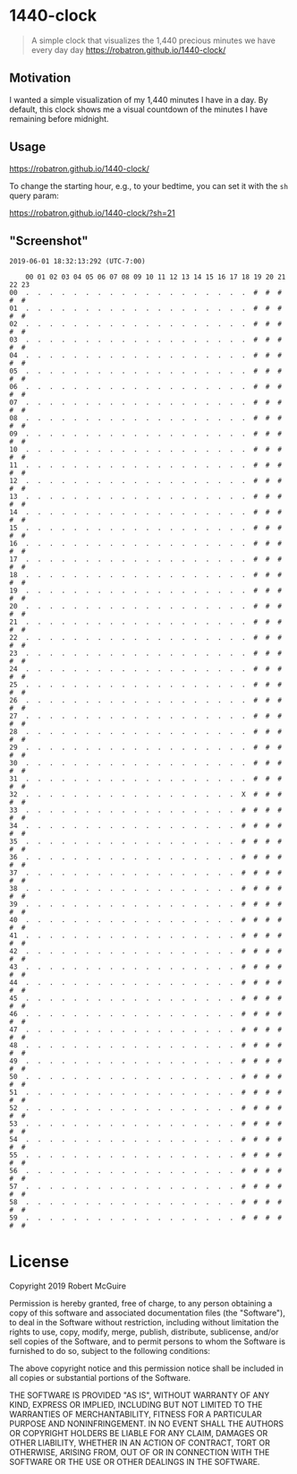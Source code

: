 # 1440-clock

> A simple clock that visualizes the 1,440 precious minutes we have every day
> day https://robatron.github.io/1440-clock/

## Motivation

I wanted a simple visualization of my 1,440 minutes I have in a day. By default,
this clock shows me a visual countdown of the minutes I have remaining before
midnight.

## Usage

https://robatron.github.io/1440-clock/

To change the starting hour, e.g., to your bedtime, you can set it with the `sh`
query param:

https://robatron.github.io/1440-clock/?sh=21

## "Screenshot"

```
2019-06-01 18:32:13:292 (UTC-7:00)

    00 01 02 03 04 05 06 07 08 09 10 11 12 13 14 15 16 17 18 19 20 21 22 23
00  .  .  .  .  .  .  .  .  .  .  .  .  .  .  .  .  .  .  .  #  #  #  #  #
01  .  .  .  .  .  .  .  .  .  .  .  .  .  .  .  .  .  .  .  #  #  #  #  #
02  .  .  .  .  .  .  .  .  .  .  .  .  .  .  .  .  .  .  .  #  #  #  #  #
03  .  .  .  .  .  .  .  .  .  .  .  .  .  .  .  .  .  .  .  #  #  #  #  #
04  .  .  .  .  .  .  .  .  .  .  .  .  .  .  .  .  .  .  .  #  #  #  #  #
05  .  .  .  .  .  .  .  .  .  .  .  .  .  .  .  .  .  .  .  #  #  #  #  #
06  .  .  .  .  .  .  .  .  .  .  .  .  .  .  .  .  .  .  .  #  #  #  #  #
07  .  .  .  .  .  .  .  .  .  .  .  .  .  .  .  .  .  .  .  #  #  #  #  #
08  .  .  .  .  .  .  .  .  .  .  .  .  .  .  .  .  .  .  .  #  #  #  #  #
09  .  .  .  .  .  .  .  .  .  .  .  .  .  .  .  .  .  .  .  #  #  #  #  #
10  .  .  .  .  .  .  .  .  .  .  .  .  .  .  .  .  .  .  .  #  #  #  #  #
11  .  .  .  .  .  .  .  .  .  .  .  .  .  .  .  .  .  .  .  #  #  #  #  #
12  .  .  .  .  .  .  .  .  .  .  .  .  .  .  .  .  .  .  .  #  #  #  #  #
13  .  .  .  .  .  .  .  .  .  .  .  .  .  .  .  .  .  .  .  #  #  #  #  #
14  .  .  .  .  .  .  .  .  .  .  .  .  .  .  .  .  .  .  .  #  #  #  #  #
15  .  .  .  .  .  .  .  .  .  .  .  .  .  .  .  .  .  .  .  #  #  #  #  #
16  .  .  .  .  .  .  .  .  .  .  .  .  .  .  .  .  .  .  .  #  #  #  #  #
17  .  .  .  .  .  .  .  .  .  .  .  .  .  .  .  .  .  .  .  #  #  #  #  #
18  .  .  .  .  .  .  .  .  .  .  .  .  .  .  .  .  .  .  .  #  #  #  #  #
19  .  .  .  .  .  .  .  .  .  .  .  .  .  .  .  .  .  .  .  #  #  #  #  #
20  .  .  .  .  .  .  .  .  .  .  .  .  .  .  .  .  .  .  .  #  #  #  #  #
21  .  .  .  .  .  .  .  .  .  .  .  .  .  .  .  .  .  .  .  #  #  #  #  #
22  .  .  .  .  .  .  .  .  .  .  .  .  .  .  .  .  .  .  .  #  #  #  #  #
23  .  .  .  .  .  .  .  .  .  .  .  .  .  .  .  .  .  .  .  #  #  #  #  #
24  .  .  .  .  .  .  .  .  .  .  .  .  .  .  .  .  .  .  .  #  #  #  #  #
25  .  .  .  .  .  .  .  .  .  .  .  .  .  .  .  .  .  .  .  #  #  #  #  #
26  .  .  .  .  .  .  .  .  .  .  .  .  .  .  .  .  .  .  .  #  #  #  #  #
27  .  .  .  .  .  .  .  .  .  .  .  .  .  .  .  .  .  .  .  #  #  #  #  #
28  .  .  .  .  .  .  .  .  .  .  .  .  .  .  .  .  .  .  .  #  #  #  #  #
29  .  .  .  .  .  .  .  .  .  .  .  .  .  .  .  .  .  .  .  #  #  #  #  #
30  .  .  .  .  .  .  .  .  .  .  .  .  .  .  .  .  .  .  .  #  #  #  #  #
31  .  .  .  .  .  .  .  .  .  .  .  .  .  .  .  .  .  .  .  #  #  #  #  #
32  .  .  .  .  .  .  .  .  .  .  .  .  .  .  .  .  .  .  X  #  #  #  #  #
33  .  .  .  .  .  .  .  .  .  .  .  .  .  .  .  .  .  .  #  #  #  #  #  #
34  .  .  .  .  .  .  .  .  .  .  .  .  .  .  .  .  .  .  #  #  #  #  #  #
35  .  .  .  .  .  .  .  .  .  .  .  .  .  .  .  .  .  .  #  #  #  #  #  #
36  .  .  .  .  .  .  .  .  .  .  .  .  .  .  .  .  .  .  #  #  #  #  #  #
37  .  .  .  .  .  .  .  .  .  .  .  .  .  .  .  .  .  .  #  #  #  #  #  #
38  .  .  .  .  .  .  .  .  .  .  .  .  .  .  .  .  .  .  #  #  #  #  #  #
39  .  .  .  .  .  .  .  .  .  .  .  .  .  .  .  .  .  .  #  #  #  #  #  #
40  .  .  .  .  .  .  .  .  .  .  .  .  .  .  .  .  .  .  #  #  #  #  #  #
41  .  .  .  .  .  .  .  .  .  .  .  .  .  .  .  .  .  .  #  #  #  #  #  #
42  .  .  .  .  .  .  .  .  .  .  .  .  .  .  .  .  .  .  #  #  #  #  #  #
43  .  .  .  .  .  .  .  .  .  .  .  .  .  .  .  .  .  .  #  #  #  #  #  #
44  .  .  .  .  .  .  .  .  .  .  .  .  .  .  .  .  .  .  #  #  #  #  #  #
45  .  .  .  .  .  .  .  .  .  .  .  .  .  .  .  .  .  .  #  #  #  #  #  #
46  .  .  .  .  .  .  .  .  .  .  .  .  .  .  .  .  .  .  #  #  #  #  #  #
47  .  .  .  .  .  .  .  .  .  .  .  .  .  .  .  .  .  .  #  #  #  #  #  #
48  .  .  .  .  .  .  .  .  .  .  .  .  .  .  .  .  .  .  #  #  #  #  #  #
49  .  .  .  .  .  .  .  .  .  .  .  .  .  .  .  .  .  .  #  #  #  #  #  #
50  .  .  .  .  .  .  .  .  .  .  .  .  .  .  .  .  .  .  #  #  #  #  #  #
51  .  .  .  .  .  .  .  .  .  .  .  .  .  .  .  .  .  .  #  #  #  #  #  #
52  .  .  .  .  .  .  .  .  .  .  .  .  .  .  .  .  .  .  #  #  #  #  #  #
53  .  .  .  .  .  .  .  .  .  .  .  .  .  .  .  .  .  .  #  #  #  #  #  #
54  .  .  .  .  .  .  .  .  .  .  .  .  .  .  .  .  .  .  #  #  #  #  #  #
55  .  .  .  .  .  .  .  .  .  .  .  .  .  .  .  .  .  .  #  #  #  #  #  #
56  .  .  .  .  .  .  .  .  .  .  .  .  .  .  .  .  .  .  #  #  #  #  #  #
57  .  .  .  .  .  .  .  .  .  .  .  .  .  .  .  .  .  .  #  #  #  #  #  #
58  .  .  .  .  .  .  .  .  .  .  .  .  .  .  .  .  .  .  #  #  #  #  #  #
59  .  .  .  .  .  .  .  .  .  .  .  .  .  .  .  .  .  .  #  #  #  #  #  #
```

# License

Copyright 2019 Robert McGuire

Permission is hereby granted, free of charge, to any person obtaining a copy of
this software and associated documentation files (the "Software"), to deal in
the Software without restriction, including without limitation the rights to
use, copy, modify, merge, publish, distribute, sublicense, and/or sell copies of
the Software, and to permit persons to whom the Software is furnished to do so,
subject to the following conditions:

The above copyright notice and this permission notice shall be included in all
copies or substantial portions of the Software.

THE SOFTWARE IS PROVIDED "AS IS", WITHOUT WARRANTY OF ANY KIND, EXPRESS OR
IMPLIED, INCLUDING BUT NOT LIMITED TO THE WARRANTIES OF MERCHANTABILITY, FITNESS
FOR A PARTICULAR PURPOSE AND NONINFRINGEMENT. IN NO EVENT SHALL THE AUTHORS OR
COPYRIGHT HOLDERS BE LIABLE FOR ANY CLAIM, DAMAGES OR OTHER LIABILITY, WHETHER
IN AN ACTION OF CONTRACT, TORT OR OTHERWISE, ARISING FROM, OUT OF OR IN
CONNECTION WITH THE SOFTWARE OR THE USE OR OTHER DEALINGS IN THE SOFTWARE.
